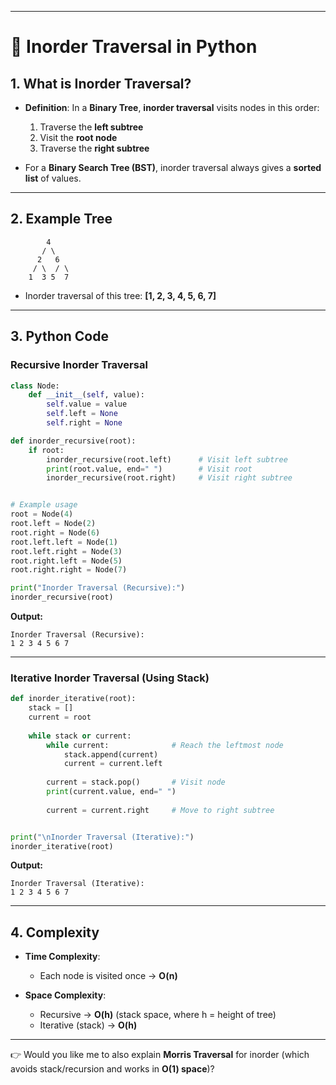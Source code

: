
---

# 🌳 **Inorder Traversal in Python**

## 1. What is Inorder Traversal?

* **Definition**: In a **Binary Tree**, **inorder traversal** visits nodes in this order:

  1. Traverse the **left subtree**
  2. Visit the **root node**
  3. Traverse the **right subtree**

* For a **Binary Search Tree (BST)**, inorder traversal always gives a **sorted list** of values.

---

## 2. Example Tree

```
        4
       / \
      2   6
     / \  / \
    1  3 5  7
```

* Inorder traversal of this tree: **\[1, 2, 3, 4, 5, 6, 7]**

---

## 3. Python Code

### Recursive Inorder Traversal

```python
class Node:
    def __init__(self, value):
        self.value = value
        self.left = None
        self.right = None

def inorder_recursive(root):
    if root:
        inorder_recursive(root.left)      # Visit left subtree
        print(root.value, end=" ")        # Visit root
        inorder_recursive(root.right)     # Visit right subtree


# Example usage
root = Node(4)
root.left = Node(2)
root.right = Node(6)
root.left.left = Node(1)
root.left.right = Node(3)
root.right.left = Node(5)
root.right.right = Node(7)

print("Inorder Traversal (Recursive):")
inorder_recursive(root)
```

**Output:**

```
Inorder Traversal (Recursive):
1 2 3 4 5 6 7
```

---

### Iterative Inorder Traversal (Using Stack)

```python
def inorder_iterative(root):
    stack = []
    current = root
    
    while stack or current:
        while current:              # Reach the leftmost node
            stack.append(current)
            current = current.left
        
        current = stack.pop()       # Visit node
        print(current.value, end=" ")
        
        current = current.right     # Move to right subtree


print("\nInorder Traversal (Iterative):")
inorder_iterative(root)
```

**Output:**

```
Inorder Traversal (Iterative):
1 2 3 4 5 6 7
```

---

## 4. Complexity

* **Time Complexity**:

  * Each node is visited once → **O(n)**
* **Space Complexity**:

  * Recursive → **O(h)** (stack space, where h = height of tree)
  * Iterative (stack) → **O(h)**

---

👉 Would you like me to also explain **Morris Traversal** for inorder (which avoids stack/recursion and works in **O(1) space**)?
